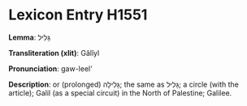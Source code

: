 # Lexicon Entry H1551

**Lemma**: גָּלִיל

**Transliteration (xlit)**: Gâlîyl

**Pronunciation**: gaw-leel'

**Description**:
or (prolonged) גָּלִילָה; the same as גָּלִיל; a circle (with the article); Galil (as a special circuit) in the North of Palestine; Galilee.

